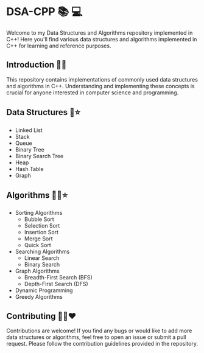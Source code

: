 # DSA-CPP 📚 💻

Welcome to my Data Structures and Algorithms repository implemented in C++! Here you'll find various data structures and algorithms implemented in C++ for learning and reference purposes.

## Introduction 📄✨
This repository contains implementations of commonly used data structures and algorithms in C++. Understanding and implementing these concepts is crucial for anyone interested in computer science and programming.

## Data Structures 📑⭐
- Linked List
- Stack
- Queue
- Binary Tree
- Binary Search Tree
- Heap
- Hash Table
- Graph

## Algorithms 👩‍💻⭐
- Sorting Algorithms
  - Bubble Sort
  - Selection Sort
  - Insertion Sort
  - Merge Sort
  - Quick Sort
- Searching Algorithms
  - Linear Search
  - Binary Search
- Graph Algorithms
  - Breadth-First Search (BFS)
  - Depth-First Search (DFS)
- Dynamic Programming
- Greedy Algorithms

## Contributing 🤝🏻❤️
Contributions are welcome! If you find any bugs or would like to add more data structures or algorithms, feel free to open an issue or submit a pull request. Please follow the contribution guidelines provided in the repository.

